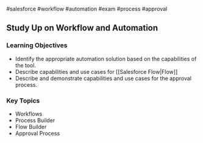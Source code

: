#salesforce #workflow #automation #exam #process #approval

## Study Up on Workflow and Automation

### Learning Objectives

- Identify the appropriate automation solution based on the capabilities of the tool.
- Describe capabilities and use cases for [[Salesforce Flow|Flow]]
- Describe and demonstrate capabilities and use cases for the approval process.

### Key Topics
- Workflows
- Process Builder
- Flow Builder
- Approval Process

